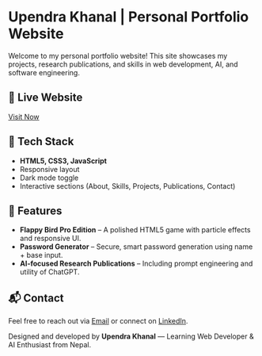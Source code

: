 # Upendra Khanal | Personal Portfolio Website

Welcome to my personal portfolio website! This site showcases my projects, research publications, and skills in web development, AI, and software engineering.

## 🔗 Live Website
[Visit Now](https://upendrakhanal.com.np)

## 🚀 Tech Stack
- **HTML5, CSS3, JavaScript**
- Responsive layout
- Dark mode toggle
- Interactive sections (About, Skills, Projects, Publications, Contact)

## 📌 Features
- **Flappy Bird Pro Edition** – A polished HTML5 game with particle effects and responsive UI.
- **Password Generator** – Secure, smart password generation using name + base input.
- **AI-focused Research Publications** – Including prompt engineering and utility of ChatGPT.

## 📬 Contact
Feel free to reach out via [Email](mailto:upendrakhanal2006@gmail.com) or connect on [LinkedIn](https://www.linkedin.com/in/upendra-khanal-a86692350).


 Designed and developed by **Upendra Khanal** — Learning Web Developer & AI Enthusiast from Nepal.
